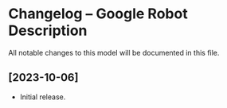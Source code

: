 # Changelog – Google Robot Description

All notable changes to this model will be documented in this file.

## [2023-10-06]
- Initial release.
